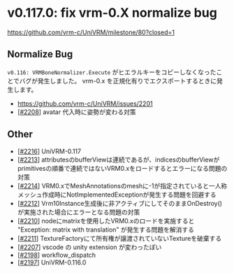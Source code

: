 # v0.117.0: fix vrm-0.X normalize bug

https://github.com/vrm-c/UniVRM/milestone/80?closed=1

## Normalize Bug

`v0.116: VRMBoneNormalizer.Execute` がヒエラルキーをコピーしなくなったことでバグが発生しました。
vrm-0.x を正規化有りでエクスポートするときに発生します。

* https://github.com/vrm-c/UniVRM/issues/2201
* [[\#2208](https://github.com/vrm-c/UniVRM/pull/2208)] avatar 代入時に姿勢が変わる対策

## Other

* [[\#2216](https://github.com/vrm-c/UniVRM/pull/2216)] UniVRM-0.117
* [[\#2213](https://github.com/vrm-c/UniVRM/pull/2213)] attributesのbufferViewは連続であるが、indicesのbufferViewがprimitivesの順番で連続ではないVRM0.xをロードするとエラーになる問題の対策
* [[\#2214](https://github.com/vrm-c/UniVRM/pull/2214)] VRM0.xでMeshAnnotationsのmeshに-1が指定されていると一人称メッシュ作成時にNotImplementedExceptionが発生する問題を回避する
* [[\#2212](https://github.com/vrm-c/UniVRM/pull/2212)] Vrm10Instance生成後に非アクティブにしてそのままOnDestroy()が実施された場合にエラーとなる問題の対策
* [[\#2210](https://github.com/vrm-c/UniVRM/pull/2210)] nodeにmatrixを使用したVRM0.xのロードを実施すると "Exception: matrix with translation" が発生する問題を解消する
* [[\#2211](https://github.com/vrm-c/UniVRM/pull/2211)] TextureFactoryにて所有権が譲渡されていないTextureを破棄する
* [[\#2207](https://github.com/vrm-c/UniVRM/pull/2207)] vscode の unity extension が変わったぽい
* [[\#2198](https://github.com/vrm-c/UniVRM/pull/2198)] workflow_dispatch
* [[\#2197](https://github.com/vrm-c/UniVRM/pull/2197)] UniVRM-0.116.0
